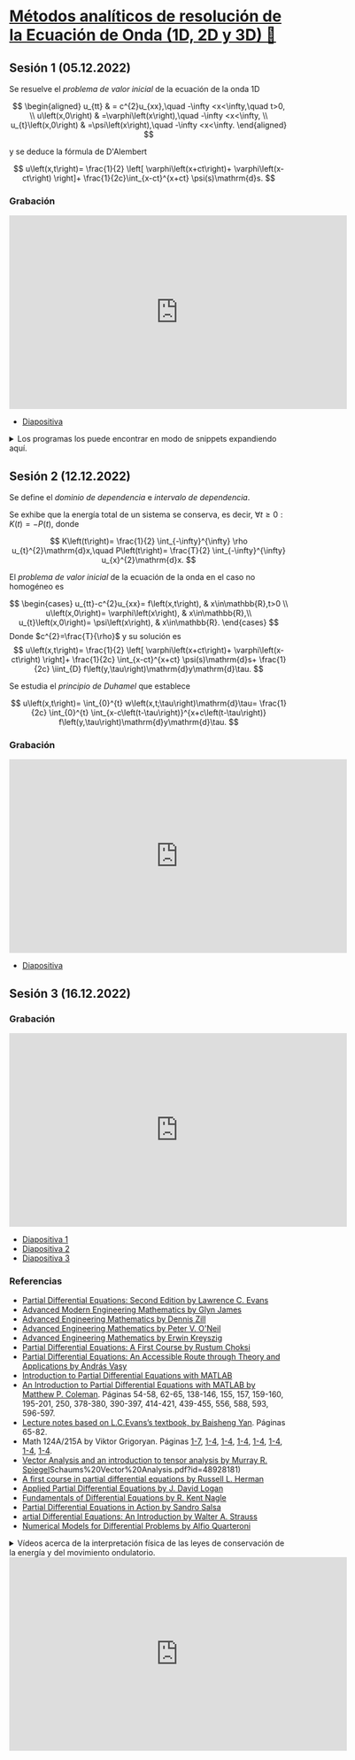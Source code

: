 # [Métodos analíticos de resolución de la Ecuación de Onda (1D, 2D y 3D) 🌊](https://departamento.pucp.edu.pe/ciencias/evento/minicursos-virtuales-de-matematicas)

## Sesión 1 (05.12.2022)

Se resuelve el _problema de valor inicial_ de la ecuación de la onda
1D

$$
\begin{aligned}
	u_{tt}                & =
	c^{2}u_{xx},\quad
	-\infty <x<\infty,\quad t>0,                         \\
	u\left(x,0\right)     & =\varphi\left(x\right),\quad
	-\infty <x<\infty,                                   \\
	u_{t}\left(x,0\right) & =\psi\left(x\right),\quad
	-\infty <x<\infty.
\end{aligned}
$$

y se deduce la fórmula de D'Alembert

$$
u\left(x,t\right)=
\frac{1}{2}
\left[
    \varphi\left(x+ct\right)+
    \varphi\left(x-ct\right)
\right]+
\frac{1}{2c}\int_{x-ct}^{x+ct}
\psi(s)\mathrm{d}s.
$$

### Grabación

<iframe width="610" height="350"
  sandbox="allow-same-origin allow-scripts allow-popups"
  src="https://www.youtube-nocookie.com/embed/JQtlF3X_Ugw"
  frameborder="0" allowfullscreen>
</iframe>

- [Diapositiva](https://murena.io/s/Xz4QAQExaBNmb2P)

<details>
  <summary>
  Los programas los puede encontrar en modo de snippets expandiendo aquí.
  </summary>

#### MATLAB / Octave

```matlab
#!/usr/bin/env -S octave -qf

% mifi.m
function y = mifi(x)

    if (-1 <= x) && (x <= 1)
        y = 2 -2 * abs(x);
    else
        y = 0;
    end

end
```

```matlab
#!/usr/bin/env -S octave -qf

% SolDAlambert.m
clc, close all

x = -5.0:0.01:5;
u = zeros(1, 1001);
conta = 1;
figure(1)

for t = 0:0.5:3
    x1 = x + t;
    x2 = x - t;

    for i = 1:1001
        u(i) = 0.5 * (mifi(x1(i)) + mifi(x2(i)));
    end

    subplot(7, 1, conta)
    plot(x, u), grid on
    axis([-5, 5, -1, 3])
    conta = conta + 1;
end

%% animación
clear x t u
x = -5.0:0.01:5; u = zeros(1, length(x));
figure(2)

for t = 0:0.1:3
    clf
    x1 = x + t;
    x2 = x - t;

    for i = 1:1001
        u(i) = 0.5 * (mifi(x1(i)) + mifi(x2(i)));
    end

    plot(x, u), hold on
    plot(x, zeros(1, length(x)), 'k')% añade un eje central a cada ploteo
    axis([-5, 5, -1, 3]), hold off
    pause(0.4)
end
```

#### Python

Tomado de [`cpp-review-dune/python`](https://github.com/cpp-review-dune/python/blob/main/src/wave-equation/wave1d_class.py).

```python
#!/usr/bin/env python
# -*- coding: utf-8 -*-

import numpy as np
import matplotlib.pyplot as plt
from matplotlib.animation import FuncAnimation


class Wave1D:
    def __init__(self) -> None:
        self.X = np.linspace(start=-5, stop=5, num=1001)
        self.T = np.linspace(start=0, stop=3, num=7)
        varphi = lambda X: np.piecewise(
            x=X,
            condlist=[abs(X) <= 1, abs(X) >= 1],
            funclist=[lambda t: 2 - 2 * abs(t), 0],
        )
        self.u = lambda X, t: 0.5 * (varphi(X + t) + varphi(X - t))
        self.fig, self.ax = plt.subplots()
        self.yy = [self.u(t, self.X) for t in self.T]

    def make_plot(self):
        fig, axs = plt.subplots(
            nrows=self.T.size,
            ncols=1,
            clear=True,
            constrained_layout=True,
        )
        for ax, t in zip(axs, self.T):
            ax.plot(self.X, self.u(self.X, t), lw=1)

        plt.savefig("wave.png", dpi=300)
        plt.close()

    def update(self, t):
        self.ax.clear()
        self.ax.plot(self.X, self.yy[t])
        self.ax.set_xlim((self.X[0], self.X[-1]))
        self.ax.set_ylim((np.min(self.yy), np.max(self.yy)))
        self.ax.set_title(f"t = {self.T[t]:.2f}")
        self.ax.grid(True)

    def make_animation(self):
        anim = FuncAnimation(
            fig=self.fig, func=self.update, frames=self.T.size, interval=4000
        )
        anim.save(filename="wave1d.mp4", writer="ffmpeg", fps=60, dpi=300)


if __name__ == "__main__":
    Wave1D().make_plot()
    Wave1D().make_animation()
```

![photo_2022-12-14_20-04-41](https://user-images.githubusercontent.com/21283014/207748238-9f8ac171-704b-46fa-a101-a3933464fc3b.jpg)

<iframe width="610" height="350"
  sandbox="allow-same-origin allow-scripts allow-popups"
  src="https://user-images.githubusercontent.com/21283014/207748261-2f58ff58-89b0-44dc-bb1b-922811462338.mp4"
  frameborder="0" allowfullscreen>
</iframe>

</details>


## Sesión 2 (12.12.2022)

Se define el _dominio de dependencia_ e _intervalo de dependencia_.

Se exhibe que la energía total de un sistema se conserva, es decir,
$\forall t\geq 0: K\left(t\right)=-P\left(t\right)$,
donde

$$
K\left(t\right)=
\frac{1}{2}
\int_{-\infty}^{\infty}
\rho u_{t}^{2}\mathrm{d}x,\quad
P\left(t\right)=
\frac{T}{2}
\int_{-\infty}^{\infty}
u_{x}^{2}\mathrm{d}x.
$$

El _problema de valor inicial_ de la ecuación de la onda en el caso
no homogéneo es

$$
\begin{cases}
u_{tt}-c^{2}u_{xx}=
f\left(x,t\right), & x\in\mathbb{R},t>0 \\
u\left(x,0\right)=
\varphi\left(x\right), & x\in\mathbb{R},\\
u_{t}\left(x,0\right)=
\psi\left(x\right), & x\in\mathbb{R}.
\end{cases}
$$
Donde $c^{2}=\frac{T}{\rho}$ y su solución es
$$
u\left(x,t\right)=
\frac{1}{2}
\left[
    \varphi\left(x+ct\right)+
    \varphi\left(x-ct\right)
    \right]+
\frac{1}{2c}
\int_{x-ct}^{x+ct}
\psi(s)\mathrm{d}s+
\frac{1}{2c}
\iint_{D}
f\left(y,\tau\right)\mathrm{d}y\mathrm{d}\tau.
$$

Se estudia el _principio de Duhamel_ que establece

$$
u\left(x,t\right)=
\int_{0}^{t}
w\left(x,t;\tau\right)\mathrm{d}\tau=
\frac{1}{2c}
\int_{0}^{t}
\int_{x-c\left(t-\tau\right)}^{x+c\left(t-\tau\right)}
f\left(y,\tau\right)\mathrm{d}y\mathrm{d}\tau.
$$

### Grabación

<iframe width="610" height="350"
  sandbox="allow-same-origin allow-scripts allow-popups"
  src="https://www.youtube-nocookie.com/embed/sJNpwU0Pu3w"
  frameborder="0" allowfullscreen>
</iframe>

- [Diapositiva](https://murena.io/s/KcQ5YsKdNGdziLq)

## Sesión 3 (16.12.2022)

### Grabación

<iframe width="610" height="350"
  sandbox="allow-same-origin allow-scripts allow-popups"
  src="https://www.youtube-nocookie.com/embed/jbvStYo0pA4"
  frameborder="0" allowfullscreen>
</iframe>

- [Diapositiva 1](https://murena.io/s/izcPso2ac9QeX9i)
- [Diapositiva 2](https://murena.io/s/fzNrdFGGHjbsjqF)
- [Diapositiva 3](https://murena.io/s/yGRzQ37dfbtqDEq)

### Referencias

- [Partial Differential Equations: Second Edition by Lawrence C. Evans](http://home.ustc.edu.cn/~xushijie/pdf/textbooks/pde-evans.pdf)
- [Advanced Modern Engineering Mathematics by Glyn James](http://www.ifuap.buap.mx/~omeza/assets/libro.pdf)
- [Advanced Engineering Mathematics by Dennis Zill](https://elasticbeanstalk-us-east-2-344375731421.s3.us-east-2.amazonaws.com/StudyChat/Dennis-G.-Zill-Advanced-Engineering-Mathematics-2016-Jones-Bartlett.pdf)
- [Advanced Engineering Mathematics by Peter V. O'Neil](https://drspmaths.files.wordpress.com/2020/01/advanced-engineering-mathematics-peter-v.-o-neil.pdf)
- [Advanced Engineering Mathematics by Erwin Kreyszig](https://www.bau.edu.jo/UserPortal/UserProfile/PostsAttach/59003_3812_1.pdf)
- [Partial Differential Equations: A First Course by Rustum Choksi](https://murena.io/s/zjZRGH9ffpMWXZD)
- [Partial Differential Equations: An Accessible Route through Theory and Applications by András Vasy](https://murena.io/s/F5ixAHSpKmegCfY)
- [Introduction to Partial Differential Equations with MATLAB](https://murena.io/s/fHRGKbbtjx538Lm)
- [An Introduction to Partial Differential Equations with MATLAB by Matthew P. Coleman](https://perhuaman.files.wordpress.com/2014/07/ecuaciones-diferenciales-matlab-matthew-p-coleman.pdf). Páginas 54-58, 62-65, 138-146, 155, 157, 159-160, 195-201, 250, 378-380, 390-397, 414-421, 439-455, 556, 588, 593, 596-597.
- [Lecture notes based on L.C.Evans’s textbook, by Baisheng Yan](https://users.math.msu.edu/users/yanb/847full-note.pdf). Páginas 65-82.
- Math 124A/215A by Viktor Grigoryan. Páginas [1-7](https://web.math.ucsb.edu/~grigoryan/124A/lecs/lec6.pdf), [1-4](https://web.math.ucsb.edu/~grigoryan/124A/lecs/lec11.pdf), [1-4](https://web.math.ucsb.edu/~grigoryan/124A/lecs/lec13.pdf), [1-4](https://web.math.ucsb.edu/~grigoryan/124A/lecs/lec14.pdf), [1-4](https://web.math.ucsb.edu/~grigoryan/124A/lecs/lec16.pdf), [1-4](https://web.math.ucsb.edu/~grigoryan/124A/lecs/lec16A.pdf), [1-4](https://web.math.ucsb.edu/~grigoryan/124A/lecs/lec17.pdf), [1-4](https://web.math.ucsb.edu/~grigoryan/124A/lecs/lec18.pdf).
- [Vector Analysis and an introduction to tensor analysis by Murray R. Spiegel](https://www.mymathscloud.com/api/download/modules/University/Textbooks/calculus-vector/3)Schaums%20Vector%20Analysis.pdf?id=48928181)
- [A first course in partial differential equations by Russell L. Herman](http://people.uncw.edu/hermanr/pde2/PDE2notes/PDE1_Main.pdf)
- [Applied Partial Differential Equations by J. David Logan](https://murena.io/s/iS2cPpoPJf99dAp)
- [Fundamentals of Differential Equations by R. Kent Nagle](https://murena.io/s/R2XijBkejPH82EY)
- [Partial Differential Equations in Action by Sandro Salsa](https://www.sgo.fi/~j/baylie/Partial%20Differential%20Equations%20in%20Action%20-%20From%20Modelling%20to%20Theory%20-%20S.%20Salsa%20(Springer,%202008)%20WW.pdf)
- [artial Differential Equations: An Introduction by Walter A. Strauss](https://s2pnd-matematika.fkip.unpatti.ac.id/wp-content/uploads/2019/03/Walter-A-Strauss-Partial-differential-equations-_-an-introduction-Wiley-2009.pdf)
- [Numerical Models for Differential Problems by Alfio Quarteroni](https://murena.io/s/qFrB8TSGMP8No8r)
<!-- https://stemjock.com/strausspde2e.htm -->

<details>
  <summary>
  Vídeos acerca de la interpretación física de las leyes de
  conservación de la energía y del movimiento ondulatorio.
  </summary>
  <iframe width="610" height="350"
  sandbox="allow-same-origin allow-scripts allow-popups"
  src="https://www.youtube-nocookie.com/embed/dE8uotwV2RM"
  frameborder="0" allowfullscreen>
  </iframe>

  <iframe width="610" height="350"
  sandbox="allow-same-origin allow-scripts allow-popups"
  src="https://www.youtube-nocookie.com/embed/aEJWAgiSLMc"
  frameborder="0" allowfullscreen>
  </iframe>
</details>

<iframe width="610" height="350"
  sandbox="allow-same-origin allow-scripts allow-popups"
  src="https://www.youtube-nocookie.com/embed/rB83DpBJQsE"
  frameborder="0" allowfullscreen>
</iframe>